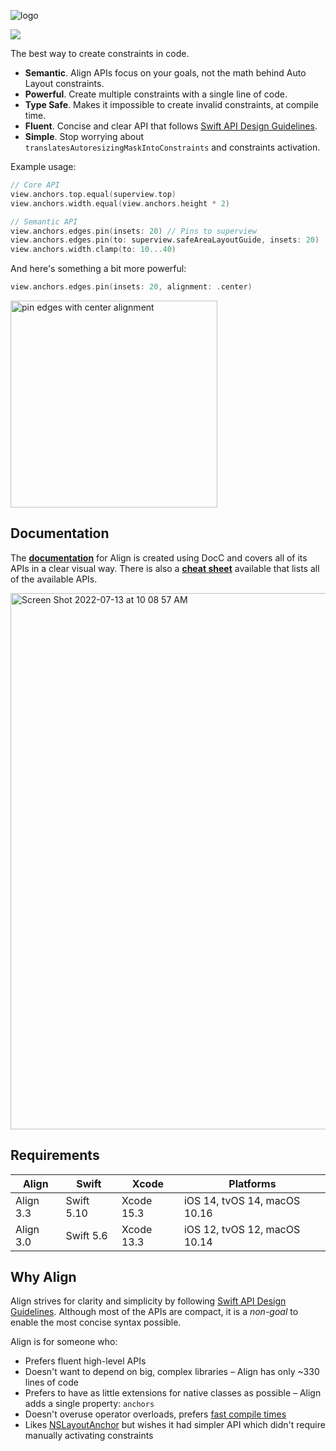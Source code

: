![logo](https://user-images.githubusercontent.com/1567433/178810472-8b5f687e-ed7f-491c-99ed-e86e563462ef.png)

<p align="left">
<img src="https://img.shields.io/badge/platforms-iOS%2C%20tvOS%2C%20macOS-lightgrey.svg?colorA=28a745">
</p>

The best way to create constraints in code.

- **Semantic**. Align APIs focus on your goals, not the math behind Auto Layout constraints.  
- **Powerful**. Create multiple constraints with a single line of code.  
- **Type Safe**. Makes it impossible to create invalid constraints, at compile time.  
- **Fluent**. Concise and clear API that follows [Swift API Design Guidelines](https://swift.org/documentation/api-design-guidelines/).  
- **Simple**. Stop worrying about `translatesAutoresizingMaskIntoConstraints` and constraints activation.  

Example usage:

```swift
// Core API
view.anchors.top.equal(superview.top)
view.anchors.width.equal(view.anchors.height * 2)

// Semantic API
view.anchors.edges.pin(insets: 20) // Pins to superview
view.anchors.edges.pin(to: superview.safeAreaLayoutGuide, insets: 20)
view.anchors.width.clamp(to: 10...40)
```

And here's something a bit more powerful:

```swift
view.anchors.edges.pin(insets: 20, alignment: .center)
```

<img src="https://user-images.githubusercontent.com/1567433/84931836-5cb7e400-b0a1-11ea-8342-ce76b151fcad.png" alt="pin edges with center alignment" width="331px"/>

## Documentation

The [**documentation**](https://kean-docs.github.io/align/documentation/align/) for Align is created using DocC and covers all of its APIs in a clear visual way. There is also a [**cheat sheet**](https://github.com/kean/Align/blob/master/Sources/Align.docc/Resources/align-cheat-sheet.pdf) available that lists all of the available APIs.

<a href="https://kean-docs.github.io/align/documentation/align/">
<img alt="Screen Shot 2022-07-13 at 10 08 57 AM" src="https://user-images.githubusercontent.com/1567433/178755429-9420d25e-dad1-4e61-9a22-04139c5746e6.png"  width="858px">
</a>

## Requirements

| Align          | Swift       | Xcode             | Platforms                    |
|----------------|-------------|-------------------|------------------------------|
| Align 3.3      | Swift 5.10  | Xcode 15.3        | iOS 14, tvOS 14, macOS 10.16 |
| Align 3.0      | Swift 5.6   | Xcode 13.3        | iOS 12, tvOS 12, macOS 10.14 |

## Why Align

Align strives for clarity and simplicity by following [Swift API Design Guidelines](https://swift.org/documentation/api-design-guidelines/). Although most of the APIs are compact, it is a *non-goal* to enable the most concise syntax possible.

Align is for someone who:

- Prefers fluent high-level APIs
- Doesn't want to depend on big, complex libraries – Align has only ~330 lines of code
- Prefers to have as little extensions for native classes as possible – Align adds a single property: `anchors` 
- Doesn't overuse operator overloads, prefers [fast compile times](https://github.com/robb/Cartography/issues/215)
- Likes [NSLayoutAnchor](https://developer.apple.com/library/ios/documentation/AppKit/Reference/NSLayoutAnchor_ClassReference/index.html) but wishes it had simpler API which didn't require manually activating constraints
